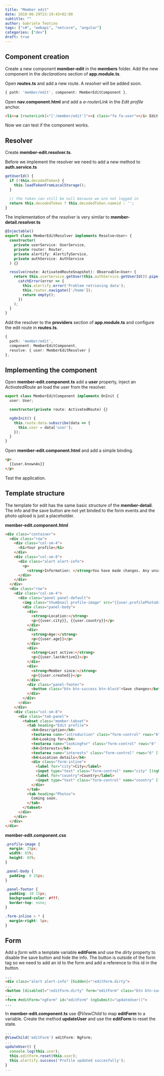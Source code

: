 ```yaml
---
title: "Member edit"
date: 2018-06-29T23:19:43+02:00
subtitle: ""
author: Gabriele Teotino
tags: ["c#", "webapi", "netcore", "angular"]
categories: ["dev"]
draft: true
---
```


## Component creation

Create a new component **member-edit** in the **members** folder. Add the new component in the *declarations* section of **app.module.ts**.

Open **routes.ts** and add a new route. A *resolver* will be added soon.

```typescript
{ path: 'member/edit', component: MemberEditComponent },
```

Open **nav.component.html** and add a *a-routerLink* in the *Edit profile* anchor.

```html
<li><a [routerLink]="['/member/edit']"><i class="fa fa-user"></i> Edit profile</a></li>
```

Now we can test if the component works.

## Resolver

Create **member-edit.resolver.ts**.

Before we implement the resolver we need to add a new method to **auth.service.ts**

```typescript
getUserId() {
  if (!this.decodedToken) {
    this.loadTokenFromLocalStorage();
  }

  // the token can still be null because we are not logged in
  return this.decodedToken ? this.decodedToken.nameid : '';
}
```

The implementation of the *resolver* is very similar to **member-detail.resolver.ts**

```typescript
@Injectable()
export class MemberEditResolver implements Resolve<User> {
  constructor(
    private userService: UserService,
    private router: Router,
    private alertify: AlertifyService,
    private authService: AuthService
  ) {}

  resolve(route: ActivatedRouteSnapshot): Observable<User> {
    return this.userService.getUser(this.authService.getUserId()).pipe(
      catchError(error => {
        this.alertify.error('Problem retrieving data');
        this.router.navigate(['/home']);
        return empty();
      })
    );
  }
}
```

Add the resolver to the **providers** section of **app.module.ts** and configure the edit route in **routes.ts**.

```typescript
{
  path: 'member/edit',
  component: MemberEditComponent,
  resolve: { user: MemberEditResolver }
},
```

## Implementing the component

Open **member-edit.component.ts** add a **user** property, inject an *ActivatedRoute* an load the user from the resolver.

```typescript
export class MemberEditComponent implements OnInit {
  user: User;

  constructor(private route: ActivatedRoute) {}

  ngOnInit() {
    this.route.data.subscribe(data => {
      this.user = data['user'];
    });
  }
}
```

Open **member-edit.component.html** and add a simple binding.

```html
<p>
  {{user.knownAs}}
</p>
```

Test the application.

## Template structure

The template for edit has the same basic structure of the **member-detail**. The info and the save button are not yet binded to the form events and the photo upload is just a placeholder.

**member-edit.component.html**

```html
<div class="container">
  <div class="row">
    <div class="col-sm-4">
      <h1>Your profile</h1>
    </div>
    <div class="col-sm-8">
      <div class="alert alert-info">
        <p>
          <strong>Information: </strong>You have made changes. Any unsaved changes will be lost!</p>
      </div>
    </div>
  </div>
  <div class="row">
    <div class="col-sm-4">
      <div class="panel panel-default">
        <img class="thumbnail profile-image" src="{{user.profilePhotoUrl}}" alt="{{user.knownAs}}">
        <div class="panel-body">
          <div>
            <strong>Location:</strong>
            <p>{{user.city}}, {{user.country}}</p>
          </div>
          <div>
            <strong>Age:</strong>
            <p>{{user.age}}</p>
          </div>
          <div>
            <strong>Last active:</strong>
            <p>{{user.lastActive}}</p>
          </div>
          <div>
            <strong>Member since:</strong>
            <p>{{user.created}}</p>
          </div>
          <div class="panel-footer">
            <button class="btn btn-success btn-block">Save changes</button>
          </div>
        </div>
      </div>
    </div>
    <div class="col-sm-8">
      <div class="tab-panel">
        <tabset class="member-tabset">
          <tab heading="Edit profile">
            <h4>Description</h4>
            <textarea name="introduction" class="form-control" rows="6" [(ngModel)]="user.introduction"></textarea>
            <h4>Looking for</h4>
            <textarea name="lookingFor" class="form-control" rows="6" [(ngModel)]="user.lookingFor"></textarea>
            <h4>Interests</h4>
            <textarea name="interests" class="form-control" rows="6" [(ngModel)]="user.interests"></textarea>
            <h4>Location details</h4>
            <div class="form-inline">
              <label for="city">City</label>
              <input type="text" class="form-control" name="city" [(ngModel)]="user.city">
              <label for="country">Country</label>
              <input type="text" class="form-control" name="country" [(ngModel)]="user.country">
            </div>
          </tab>
          <tab heading="Photos">
            Coming soon.
          </tab>
        </tabset>
      </div>
    </div>
  </div>
</div>
```

**member-edit.component.css**

```css
.profile-image {
  margin: 25px;
  width: 85%;
  height: 85%;
}

.panel-body {
  padding: 0 25px;
}

.panel-footer {
  padding: 10 15px;
  background-color: #fff;
  border-top: none;
}

.form-inline > * {
  margin-right: 5px;
}
```

## Form

Add a *form* with a template variable **editForm** and use the *dirty* property to disable the save button and hide the info. The button is outside of the form tag so we need to add an id to the form and add a reference to this id in the button.

```html
...
<div class="alert alert-info" [hidden]="!editForm.dirty">
...
<button [disabled]="!editForm.dirty" form="editForm" class="btn btn-success btn-block">Save changes</button>
...
<form #editForm="ngForm" id="editForm" (ngSubmit)="updateUser()">
...          
```

In **member-edit.component.ts** use *@ViewChild* to map **editForm** to a variable. Create the method **updateUser** and use the **editForm** to reset the state.

```typescript
...
@ViewChild('editForm') editForm: NgForm;
...
updateUser() {
  console.log(this.user);
  this.editForm.reset(this.user);
  this.alertify.success('Profile updated succesfully');
}
...
```

